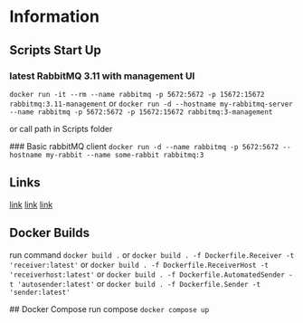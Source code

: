 # Information
## Scripts Start Up
### latest RabbitMQ 3.11 with management UI
`docker run -it --rm --name rabbitmq -p 5672:5672 -p 15672:15672 rabbitmq:3.11-management`
or 
`docker run -d --hostname my-rabbitmq-server --name rabbitmq -p 5672:5672 -p 15672:15672 rabbitmq:3-management`

or call path in Scripts folder

### Basic rabbitMQ client
`docker run -d --name rabbitmq -p 5672:5672 --hostname my-rabbit --name some-rabbit rabbitmq:3`

## Links
[link](https://www.rabbitmq.com/tutorials/tutorial-one-dotnet.html)
[link](https://code-maze.com/aspnetcore-rabbitmq/)
[link](https://iqan.medium.com/containerizing-a-net-core-service-with-docker-cd9bb42fa6b)

## Docker Builds
run command `docker build .`
or `docker build . -f Dockerfile.Receiver -t 'receiver:latest'`
or `docker build . -f Dockerfile.ReceiverHost -t 'receiverhost:latest'`
or `docker build . -f Dockerfile.AutomatedSender -t 'autosender:latest'`
or `docker build . -f Dockerfile.Sender -t 'sender:latest'`

## Docker Compose
run compose `docker compose up`